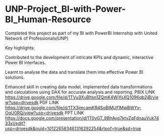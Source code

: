 # UNP-Project_BI-with-Power-BI_Human-Resource
Completed this project as part of my BI with PowerBI Internship with United Network of Professionals(UNP)

Key highlights:

Contributed to the development of intricate KPIs and dynamic, interactive Power BI interfaces.

Learnt to analyse the data and translate them into effective Power BI solutions.

Enhanced skill in creating data model, implemented data transformations and calculations using DAX for accurate analysis and reporting.
 PBIX LINK
https://drive.google.com/file/d/1TVu3XuBltsn1ZQmK4WjYsXQ1096qb2jB/view?usp=drivesdk
 PDF LINK
https://drive.google.com/file/d/1TX3jmcamKR4SoBlMUf1MwBWYv-OqU0RQ/view?usp=drivesdk
PPT LINK
https://docs.google.com/presentation/d/1T0vGT_9BhAyq7ktvZqFdnauVuk7433xI/edit?usp=drivesdk&ouid=101226583461316292254&rtpof=true&sd=true
